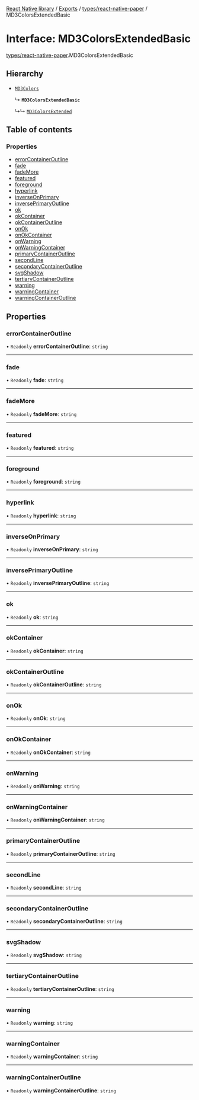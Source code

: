 [React Native library](../index.md) / [Exports](../modules.md) / [types/react-native-paper](../modules/types_react_native_paper.md) / MD3ColorsExtendedBasic

# Interface: MD3ColorsExtendedBasic

[types/react-native-paper](../modules/types_react_native_paper.md).MD3ColorsExtendedBasic

## Hierarchy

- [`MD3Colors`](../modules/types_react_native_paper.md#md3colors)

  ↳ **`MD3ColorsExtendedBasic`**

  ↳↳ [`MD3ColorsExtended`](types_react_native_paper.MD3ColorsExtended.md)

## Table of contents

### Properties

- [errorContainerOutline](types_react_native_paper.MD3ColorsExtendedBasic.md#errorcontaineroutline)
- [fade](types_react_native_paper.MD3ColorsExtendedBasic.md#fade)
- [fadeMore](types_react_native_paper.MD3ColorsExtendedBasic.md#fademore)
- [featured](types_react_native_paper.MD3ColorsExtendedBasic.md#featured)
- [foreground](types_react_native_paper.MD3ColorsExtendedBasic.md#foreground)
- [hyperlink](types_react_native_paper.MD3ColorsExtendedBasic.md#hyperlink)
- [inverseOnPrimary](types_react_native_paper.MD3ColorsExtendedBasic.md#inverseonprimary)
- [inversePrimaryOutline](types_react_native_paper.MD3ColorsExtendedBasic.md#inverseprimaryoutline)
- [ok](types_react_native_paper.MD3ColorsExtendedBasic.md#ok)
- [okContainer](types_react_native_paper.MD3ColorsExtendedBasic.md#okcontainer)
- [okContainerOutline](types_react_native_paper.MD3ColorsExtendedBasic.md#okcontaineroutline)
- [onOk](types_react_native_paper.MD3ColorsExtendedBasic.md#onok)
- [onOkContainer](types_react_native_paper.MD3ColorsExtendedBasic.md#onokcontainer)
- [onWarning](types_react_native_paper.MD3ColorsExtendedBasic.md#onwarning)
- [onWarningContainer](types_react_native_paper.MD3ColorsExtendedBasic.md#onwarningcontainer)
- [primaryContainerOutline](types_react_native_paper.MD3ColorsExtendedBasic.md#primarycontaineroutline)
- [secondLine](types_react_native_paper.MD3ColorsExtendedBasic.md#secondline)
- [secondaryContainerOutline](types_react_native_paper.MD3ColorsExtendedBasic.md#secondarycontaineroutline)
- [svgShadow](types_react_native_paper.MD3ColorsExtendedBasic.md#svgshadow)
- [tertiaryContainerOutline](types_react_native_paper.MD3ColorsExtendedBasic.md#tertiarycontaineroutline)
- [warning](types_react_native_paper.MD3ColorsExtendedBasic.md#warning)
- [warningContainer](types_react_native_paper.MD3ColorsExtendedBasic.md#warningcontainer)
- [warningContainerOutline](types_react_native_paper.MD3ColorsExtendedBasic.md#warningcontaineroutline)

## Properties

### errorContainerOutline

• `Readonly` **errorContainerOutline**: `string`

___

### fade

• `Readonly` **fade**: `string`

___

### fadeMore

• `Readonly` **fadeMore**: `string`

___

### featured

• `Readonly` **featured**: `string`

___

### foreground

• `Readonly` **foreground**: `string`

___

### hyperlink

• `Readonly` **hyperlink**: `string`

___

### inverseOnPrimary

• `Readonly` **inverseOnPrimary**: `string`

___

### inversePrimaryOutline

• `Readonly` **inversePrimaryOutline**: `string`

___

### ok

• `Readonly` **ok**: `string`

___

### okContainer

• `Readonly` **okContainer**: `string`

___

### okContainerOutline

• `Readonly` **okContainerOutline**: `string`

___

### onOk

• `Readonly` **onOk**: `string`

___

### onOkContainer

• `Readonly` **onOkContainer**: `string`

___

### onWarning

• `Readonly` **onWarning**: `string`

___

### onWarningContainer

• `Readonly` **onWarningContainer**: `string`

___

### primaryContainerOutline

• `Readonly` **primaryContainerOutline**: `string`

___

### secondLine

• `Readonly` **secondLine**: `string`

___

### secondaryContainerOutline

• `Readonly` **secondaryContainerOutline**: `string`

___

### svgShadow

• `Readonly` **svgShadow**: `string`

___

### tertiaryContainerOutline

• `Readonly` **tertiaryContainerOutline**: `string`

___

### warning

• `Readonly` **warning**: `string`

___

### warningContainer

• `Readonly` **warningContainer**: `string`

___

### warningContainerOutline

• `Readonly` **warningContainerOutline**: `string`
